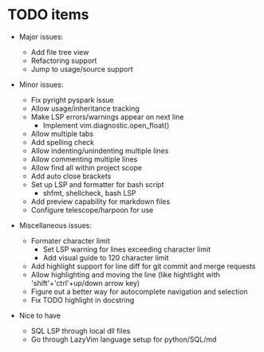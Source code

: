 # TODO items

- Major issues:

  - Add file tree view
  - Refactoring support
  - Jump to usage/source support

- Minor issues:

  - Fix pyright pyspark issue
  - Allow usage/inheritance tracking
  - Make LSP errors/warnings appear on next line
    - Implement vim.diagnostic.open_float()
  - Allow multiple tabs
  - Add spelling check
  - Allow indenting/unindenting multiple lines
  - Allow commenting multiple lines
  - Allow find all within project scope
  - Add auto close brackets
  - Set up LSP and formatter for bash script
    - shfmt, shellcheck, bash LSP
  - Add preview capability for markdown files
  - Configure telescope/harpoon for use

- Miscellaneous issues:

  - Formater character limit
    - Set LSP warning for lines exceeding character limit
    - Add visual guide to 120 character limit
  - Add highlight support for line diff for git commit and merge requests
  - Allow highlighting and moving the line (like hightlight with 'shift'+'ctrl'+up/down arrow key)
  - Figure out a better way for autocomplete navigation and selection
  - Fix TODO highlight in docstring

- Nice to have
  - SQL LSP through local dll files
  - Go through LazyVim language setup for python/SQL/md
